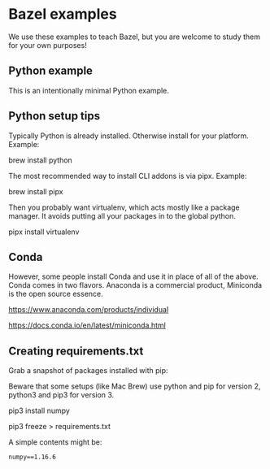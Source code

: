 # Bazel examples

We use these examples to teach Bazel, but you are welcome to study them
for your own purposes!

## Python example

This is an intentionally minimal Python example.

## Python setup tips

Typically Python is already installed. Otherwise install for your
platform. Example:

brew install python

The most recommended way to install CLI addons is via pipx. Example:

brew install pipx

Then you probably want virtualenv, which acts mostly like a package
manager. It avoids putting all your packages in to the global python.

pipx install virtualenv

## Conda

However, some people install Conda and use it in place of all of the
above. Conda comes in two flavors. Anaconda is a commercial product,
Miniconda is the open source essence.

https://www.anaconda.com/products/individual

https://docs.conda.io/en/latest/miniconda.html

## Creating requirements.txt

Grab a snapshot of packages installed with pip:

Beware that some setups (like Mac Brew) use python and pip for version 2,
python3 and pip3 for version 3.

pip3 install numpy

pip3 freeze > requirements.txt

A simple contents might be:

```
numpy==1.16.6
```
